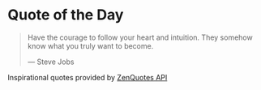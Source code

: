 # Quote of the Day

<!-- QUOTE_START -->
> Have the courage to follow your heart and intuition. They somehow know what you truly want to become.
>
> — Steve Jobs

Inspirational quotes provided by <a href="https://zenquotes.io/" target="_blank">ZenQuotes API</a>
<!-- QUOTE_END -->